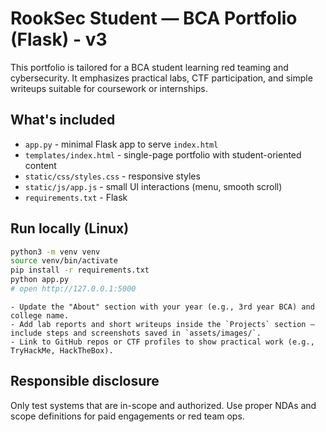 # RookSec Student — BCA Portfolio (Flask) - v3

This portfolio is tailored for a BCA student learning red teaming and cybersecurity. It emphasizes practical labs, CTF participation, and simple writeups suitable for coursework or internships.

## What's included
- `app.py` - minimal Flask app to serve `index.html`
- `templates/index.html` - single-page portfolio with student-oriented content
- `static/css/styles.css` - responsive styles
- `static/js/app.js` - small UI interactions (menu, smooth scroll)
- `requirements.txt` - Flask

## Run locally (Linux)
```bash
python3 -m venv venv
source venv/bin/activate
pip install -r requirements.txt
python app.py
# open http://127.0.0.1:5000
```

```## How to use for coursework / internships
- Update the "About" section with your year (e.g., 3rd year BCA) and college name.
- Add lab reports and short writeups inside the `Projects` section — include steps and screenshots saved in `assets/images/`.
- Link to GitHub repos or CTF profiles to show practical work (e.g., TryHackMe, HackTheBox).
```

## Responsible disclosure
Only test systems that are in-scope and authorized. Use proper NDAs and scope definitions for paid engagements or red team ops.

